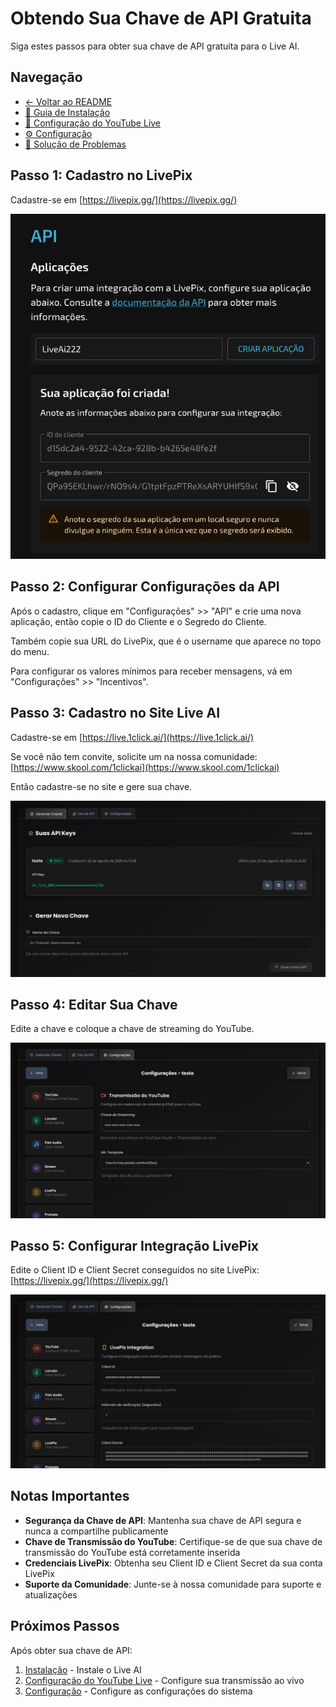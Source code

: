 # Obtendo Sua Chave de API Gratuita

Siga estes passos para obter sua chave de API gratuita para o Live AI.

## Navegação

- [← Voltar ao README](README_PT_BR.md)
- [📖 Guia de Instalação](INSTALLATION_PT_BR.md)
- [🎥 Configuração do YouTube Live](YOUTUBE_LIVE_PT_BR.md)
- [⚙️ Configuração](CONFIGURATION_PT_BR.md)
- [🔧 Solução de Problemas](TROUBLESHOOTING_PT_BR.md)

## Passo 1: Cadastro no LivePix

Cadastre-se em [https://livepix.gg/](https://livepix.gg/)

![Cadastro no LivePix](images/livepix/1.png)

## Passo 2: Configurar Configurações da API

Após o cadastro, clique em "Configurações" >> "API" e crie uma nova aplicação, então copie o ID do Cliente e o Segredo do Cliente.

Também copie sua URL do LivePix, que é o username que aparece no topo do menu.

Para configurar os valores mínimos para receber mensagens, vá em "Configurações" >> "Incentivos".

## Passo 3: Cadastro no Site Live AI

Cadastre-se em [https://live.1click.ai/](https://live.1click.ai/)

Se você não tem convite, solicite um na nossa comunidade: [https://www.skool.com/1clickai](https://www.skool.com/1clickai)

Então cadastre-se no site e gere sua chave.

![Cadastro no Live AI](images/key/1.png)

## Passo 4: Editar Sua Chave

Edite a chave e coloque a chave de streaming do YouTube.

![Editar Chave de API](images/key/2.png)

## Passo 5: Configurar Integração LivePix

Edite o Client ID e Client Secret conseguidos no site LivePix: [https://livepix.gg/](https://livepix.gg/)

![Configurar LivePix](images/key/3.png)

## Notas Importantes

- **Segurança da Chave de API**: Mantenha sua chave de API segura e nunca a compartilhe publicamente
- **Chave de Transmissão do YouTube**: Certifique-se de que sua chave de transmissão do YouTube está corretamente inserida
- **Credenciais LivePix**: Obtenha seu Client ID e Client Secret da sua conta LivePix
- **Suporte da Comunidade**: Junte-se à nossa comunidade para suporte e atualizações

## Próximos Passos

Após obter sua chave de API:

1. [Instalação](INSTALLATION_PT_BR.md) - Instale o Live AI
2. [Configuração do YouTube Live](YOUTUBE_LIVE_PT_BR.md) - Configure sua transmissão ao vivo
3. [Configuração](CONFIGURATION_PT_BR.md) - Configure as configurações do sistema

